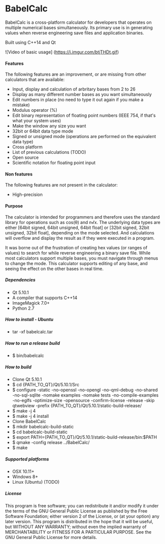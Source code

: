 # BabelCalc
BabelCalc is a cross-platform calculator for developers that operates on multiple numerical bases simultaneously. Its primary use is in generating values when reverse engineering save files and application binaries.

Built using C++14 and Qt

![Video of basic usage]
(https://i.imgur.com/btjTHDt.gif)

#### Features
The following features are an improvement, or are missing from other calculators that are available:
* Input, display and calculation of arbritary bases from 2 to 26
* Display as many different number bases as you want simultaneously
* Edit numbers in place (no need to type it out again if you make a mistake)
* Modulus operator (%)
* Edit binary representation of floating point numbers (IEEE 754, if that's what your system uses)
* Make the window any size you want
* 32bit or 64bit data type mode
* Signed or unsigned mode (operations are performed on the equivalent data type)
* Cross platform
* List of previous calculations (TODO)
* Open source
* Scientific notation for floating point input

#### Non features
The following features are not present in the calculator:
* High-precision

#### Purpose
The calculator is intended for programmers and therefore uses the standard library for operations such as cos(θ) and n√x. The underlying data types are either [64bit signed, 64bit unsigned, 64bit float] or [32bit signed, 32bit unsigned, 32bit float], depending on the mode selected. And calculations will overflow and display the result as if they were executed in a program.

It was borne out of the frustration of creating hex values (or ranges of values) to search for while reverse engineering a binary save file. While most calculators support multiple bases, you must navigate through menus to change the mode. This calculator supports editing of any base, and seeing the effect on the other bases in real time.

##### Dependencies
* Qt 5.10.1
* A compiler that supports C++14 
* ImageMagick 7.0+
* Python 2.7

##### How to install - Ubuntu
* tar -xf babelcalc.tar

##### How to run a release build
* $ bin/babelcalc

##### How to build
* Clone Qt 5.10.1
* $ cd {PATH_TO_QT}/Qt/5.10.1/Src
* $ configure -static -no-openssl -no-opengl -no-qml-debug -no-shared -no-sql-sqlite -nomake examples -nomake tests -no-compile-examples -no-eglfs -optimize-size -opensource -confirm-license -release -skip qtwebview -prefix {PATH_TO_QT}/Qt/5.10.1/static-build-release/
* $ make -j 4
* $ make -j 4 install
* Clone BabelCalc
* $ mkdir babelcalc-build-static
* $ cd babelcalc-build-static
* $ export PATH={PATH_TO_QT}/Qt/5.10.1/static-build-release/bin:$PATH
* $ qmake -config release ../BabelCalc/
* $ make

##### Supported platforms
* OSX 10.11+
* Windows 8+
* Linux (Ubuntu) (TODO)

##### License
This program is free software; you can redistribute it and/or modify it under the terms of the GNU General Public License as published by the Free Software Foundation; either version 2 of the License, or (at your option) any later version.
This program is distributed in the hope that it will be useful, but WITHOUT ANY WARRANTY; without even the implied warranty of MERCHANTABILITY or FITNESS FOR A PARTICULAR PURPOSE. See the GNU General Public License for more details.
